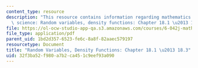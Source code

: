 ```yaml
---
content_type: resource
description: "This resource contains information regarding mathematics for computer\
  \ science: Random variables, density functions: Chapter 18.1 \u2013 18.3."
file: https://ol-ocw-studio-app-qa.s3.amazonaws.com/courses/6-042j-mathematics-for-computer-science-spring-2015/32f3ba52f980a7b2ca451c9eef93a090_MIT6_042JS15_Session31.pdf
file_type: application/pdf
parent_uid: 1bd2d357-6523-fe6c-8a8f-82aaec579197
resourcetype: Document
title: "Random Variables, Density Functions: Chapter 18.1 \u2013 18.3"
uid: 32f3ba52-f980-a7b2-ca45-1c9eef93a090
---
```

